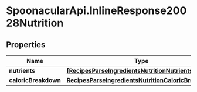 # SpoonacularApi.InlineResponse20028Nutrition

## Properties

Name | Type | Description | Notes
------------ | ------------- | ------------- | -------------
**nutrients** | [**[RecipesParseIngredientsNutritionNutrients]**](RecipesParseIngredientsNutritionNutrients.md) |  | 
**caloricBreakdown** | [**RecipesParseIngredientsNutritionCaloricBreakdown**](RecipesParseIngredientsNutritionCaloricBreakdown.md) |  | 


